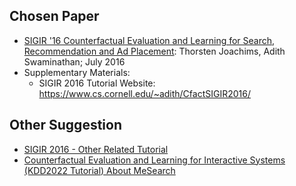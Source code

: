 ## Chosen Paper
* [SIGIR '16 Counterfactual Evaluation and Learning for Search, Recommendation and Ad Placement](https://dl.acm.org/doi/10.1145/2911451.2914803): Thorsten Joachims, Adith Swaminathan; July 2016
* Supplementary Materials:
    * SIGIR 2016 Tutorial Website: https://www.cs.cornell.edu/~adith/CfactSIGIR2016/

## Other Suggestion
* [SIGIR 2016 - Other Related Tutorial](https://sites.google.com/cornell.edu/recsys2021tutorial/references?pli=1)
* [Counterfactual Evaluation and Learning for Interactive Systems (KDD2022 Tutorial)
About MeSearch](https://counterfactual-ml.github.io/kdd2022-tutorial/)
